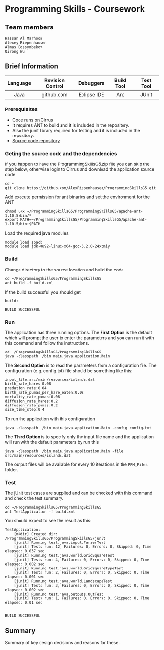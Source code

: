 # Programming Skills - Coursework

## Team members
```
Hassan Al Marhoon
Alexey Riepenhausen
Almas Dossymbekov
Qirong Wu
```
## Brief Information

| Language  | Revision Control  | Debuggers  | Build Tool  | Test Tool  |
|:--:|:--:|:--:|:--:|:---:|
| Java  | github.com  | Eclipse IDE  | Ant  | JUnit  |

### Prerequisites

* Code runs on Cirrus
* It requires ANT to build and it is included in the repository.
* Also the junit library required for testing and it is included in the repository.
* [Source code repository](https://github.com/AlexRiepenhausen/ProgrammingSkillsG5) 

### Geting the source code and the dependencies
If you happen to have the ProgrammingSkillsG5.zip file you can skip the step below,
otherwise login to Cirrus and download the application source code
```
cd ~
git clone https://github.com/AlexRiepenhausen/ProgrammingSkillsG5.git

```
Add execute permission for ant binaries and set the environment for the ANT 
```
chmod u+x ~/ProgrammingSkillsG5/ProgrammingSkillsG5/apache-ant-1.10.5/bin/*
export PATH=~/ProgrammingSkillsG5/ProgrammingSkillsG5/apache-ant-1.10.5/bin:$PATH 
```
Load the required java modules
```
module load spack
module load jdk-8u92-linux-x64-gcc-6.2.0-24xtmiy
```
### Build

Change directory to the source location and build the code

```
cd ~/ProgrammingSkillsG5/ProgrammingSkillsG5
ant build -f build.xml

```
If the build successful you should get 
```
build:

BUILD SUCCESSFUL
```
### Run

The application has three running options. 
The **First Option** is the default which will prompt the user to enter the parameters and you can run it with this command and follow the instructions.

```
cd ~/ProgrammingSkillsG5/ProgrammingSkillsG5
java -classpath ./bin main.java.application.Main
```
The **Second Option** is to read the parameters from a configuration file. The configuration (e.g. config.txt) file should be something like this:
```
input_file:src/main/resources/islands.dat
birth_rate_hares:0.08
predation_rate:0.04
birth_rate_pumas_per_hare_eaten:0.02
mortality_rate_pumas:0.06
diffusion_rate_hares:0.2
diffusion_rate_pumas:0.2
size_time_step:0.4
```
To run the application with this configuration
```
java -classpath ./bin main.java.application.Main -config config.txt
```
The **Third Option** is to specify only the input file name and the application will run with the default parameters by run this
```
java -classpath ./bin main.java.application.Main -file src/main/resources/islands.dat
```
The output files will be available for every 10 iterations in the `PPM_Files` folder.
### Test

The jUnit test cases are supplied and can be checked with this command and check the test summary.
```
cd ~/ProgrammingSkillsG5/ProgrammingSkillsG5
ant TestApplication -f build.xml
```
You should expect to see the result as this:
```
TestApplication:
    [mkdir] Created dir: /ProgrammingSkillsG5/ProgrammingSkillsG5/junit
    [junit] Running test.java.input.ParserTest
    [junit] Tests run: 12, Failures: 0, Errors: 0, Skipped: 0, Time elapsed: 0.037 sec
    [junit] Running test.java.world.GridSquareTest
    [junit] Tests run: 4, Failures: 0, Errors: 0, Skipped: 0, Time elapsed: 0.002 sec
    [junit] Running test.java.world.GridSquareTypeTest
    [junit] Tests run: 2, Failures: 0, Errors: 0, Skipped: 0, Time elapsed: 0.001 sec
    [junit] Running test.java.world.LandscapeTest
    [junit] Tests run: 3, Failures: 0, Errors: 0, Skipped: 0, Time elapsed: 0.002 sec
    [junit] Running test.java.outputs.OutTest
    [junit] Tests run: 1, Failures: 0, Errors: 0, Skipped: 0, Time elapsed: 0.01 sec


BUILD SUCCESSFUL
```

## Summary

Summary of key design decisions and reasons for these. 
